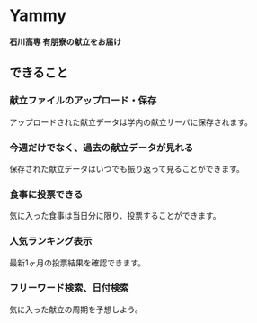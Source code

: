 Yammy
=====
__石川高専 有朋寮の献立をお届け__

できること
--------
### 献立ファイルのアップロード・保存
アップロードされた献立データは学内の献立サーバに保存されます。
### 今週だけでなく、過去の献立データが見れる
保存された献立データはいつでも振り返って見ることができます。
### 食事に投票できる
気に入った食事は当日分に限り、投票することができます。
### 人気ランキング表示
最新1ヶ月の投票結果を確認できます。
### フリーワード検索、日付検索
気に入った献立の周期を予想しよう。